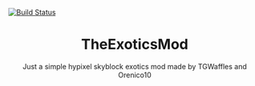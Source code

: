 [![Build Status](https://ci.thom.club/job/TheExoticsMod/badge/icon)](https://ci.thom.club/job/TheExoticsMod/job/master)

<h1 align="center">TheExoticsMod</h1>

<p align="center">Just a simple hypixel skyblock exotics mod made by TGWaffles and Orenico10</p>
